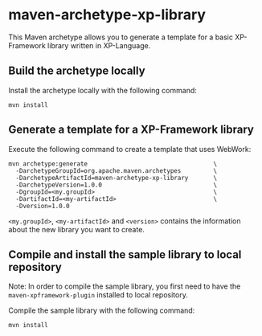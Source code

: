maven-archetype-xp-library
=======================================================================

This Maven archetype allows you to generate a template for a basic
XP-Framework library written in XP-Language.

Build the archetype locally
-----------------------------------------------------------------------

Install the archetype locally with the following command:

    mvn install

Generate a template for a XP-Framework library
-----------------------------------------------------------------------

Execute the following command to create a template that uses WebWork:

    mvn archetype:generate                                   \
      -DarchetypeGroupId=org.apache.maven.archetypes         \
      -DarchetypeArtifactId=maven-archetype-xp-library       \
      -DarchetypeVersion=1.0.0                               \
      -DgroupId=<my.groupId>                                 \
      -DartifactId=<my-artifactId>                           \
      -Dversion=1.0.0

`<my.groupId>`, `<my-artifactId>` and `<version>` contains the
information about the new library you want to create.

Compile and install the sample library to local repository
-----------------------------------------------------------------------

Note: In order to compile the sample library, you first need to have
the `maven-xpframework-plugin` installed to local repository.

Compile the sample library with the following command:

    mvn install
